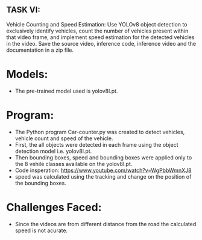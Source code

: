 ## TASK VI:

Vehicle Counting and Speed Estimation: Use YOLOv8 object detection to exclusively
identify vehicles, count the number of vehicles present within that video frame, and
implement speed estimation for the detected vehicles in the video.
Save the source video, inference code, inference video and the documentation in a zip
file.


# Models:
- The pre-trained model used is yolov8l.pt.

# Program:
- The Python program Car-counter.py was created to detect vehicles, vehicle count and speed of the vehicle.
- First, the all objects were detected in each frame using the object detection model i.e. yolov8l.pt.
- Then bounding boxes, speed and bounding boxes were applied only to the 8 vehile classes available on the yolov8l.pt.
- Code insperation: https://www.youtube.com/watch?v=WgPbbWmnXJ8
- speed was calculated using the tracking and change on the position of the bounding boxes.

# Challenges Faced: 
- Since the videos are from different distance from the road the calculated speed is not acurate.
